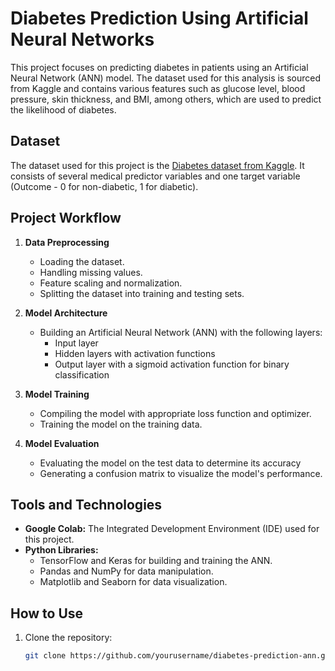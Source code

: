# Diabetes Prediction Using Artificial Neural Networks

This project focuses on predicting diabetes in patients using an Artificial Neural Network (ANN) model. The dataset used for this analysis is sourced from Kaggle and contains various features such as glucose level, blood pressure, skin thickness, and BMI, among others, which are used to predict the likelihood of diabetes.

## Dataset

The dataset used for this project is the [Diabetes dataset from Kaggle](https://www.kaggle.com/datasets/mshoaibishaaq/pakistani-diabetes-dataset). It consists of several medical predictor variables and one target variable (Outcome - 0 for non-diabetic, 1 for diabetic).

## Project Workflow

1. **Data Preprocessing**
   - Loading the dataset.
   - Handling missing values.
   - Feature scaling and normalization.
   - Splitting the dataset into training and testing sets.

2. **Model Architecture**
   - Building an Artificial Neural Network (ANN) with the following layers:
     - Input layer
     - Hidden layers with activation functions
     - Output layer with a sigmoid activation function for binary classification

3. **Model Training**
   - Compiling the model with appropriate loss function and optimizer.
   - Training the model on the training data.

4. **Model Evaluation**
   - Evaluating the model on the test data to determine its accuracy
   - Generating a confusion matrix to visualize the model's performance.

## Tools and Technologies

- **Google Colab:** The Integrated Development Environment (IDE) used for this project.
- **Python Libraries:** 
  - TensorFlow and Keras for building and training the ANN.
  - Pandas and NumPy for data manipulation.
  - Matplotlib and Seaborn for data visualization.

## How to Use

1. Clone the repository:
   ```bash
   git clone https://github.com/yourusername/diabetes-prediction-ann.git
